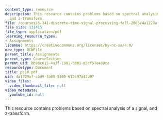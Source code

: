 ```yaml
---
content_type: resource
description: This resource contains problems based on spectral analysis of a signal,
  and z-transform.
file: /courses/6-341-discrete-time-signal-processing-fall-2005/4a1229afcbd9fb635665612c97a42b07_ps10.pdf
file_size: 131415
file_type: application/pdf
learning_resource_types:
- Assignments
license: https://creativecommons.org/licenses/by-nc-sa/4.0/
ocw_type: OCWFile
parent_title: Assignments
parent_type: CourseSection
parent_uid: bb9bc615-4a3f-1901-b301-05cf57e460ca
resourcetype: Document
title: ps10.pdf
uid: 4a1229af-cbd9-fb63-5665-612c97a42b07
video_files:
  video_thumbnail_file: null
video_metadata:
  youtube_id: null
---
```

This resource contains problems based on spectral analysis of a signal, and z-transform.